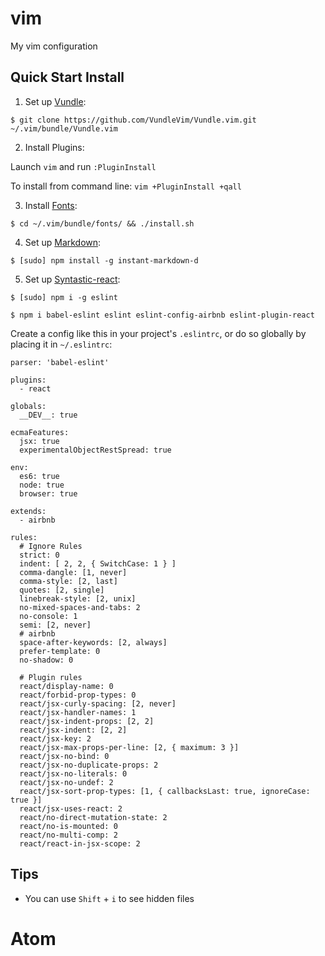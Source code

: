 # vim
My vim configuration

## Quick Start Install

1. Set up [Vundle]:

  `$ git clone https://github.com/VundleVim/Vundle.vim.git ~/.vim/bundle/Vundle.vim`

2. Install Plugins:

  Launch `vim` and run `:PluginInstall`

  To install from command line: `vim +PluginInstall +qall`

3. Install [Fonts]:

  `$ cd ~/.vim/bundle/fonts/ && ./install.sh`

4. Set up [Markdown]:

  `$ [sudo] npm install -g instant-markdown-d`

5. Set up [Syntastic-react]:

  ```
  $ [sudo] npm i -g eslint

  $ npm i babel-eslint eslint eslint-config-airbnb eslint-plugin-react
  ```

  Create a config like this in your project's `.eslintrc`, or do so globally by placing it in `~/.eslintrc`:

```
parser: 'babel-eslint'

plugins:
  - react

globals:
  __DEV__: true

ecmaFeatures:
  jsx: true
  experimentalObjectRestSpread: true

env:
  es6: true
  node: true
  browser: true

extends:
  - airbnb

rules:
  # Ignore Rules
  strict: 0
  indent: [ 2, 2, { SwitchCase: 1 } ]
  comma-dangle: [1, never]
  comma-style: [2, last]
  quotes: [2, single]
  linebreak-style: [2, unix]
  no-mixed-spaces-and-tabs: 2
  no-console: 1
  semi: [2, never]
  # airbnb
  space-after-keywords: [2, always]
  prefer-template: 0
  no-shadow: 0

  # Plugin rules
  react/display-name: 0
  react/forbid-prop-types: 0
  react/jsx-curly-spacing: [2, never]
  react/jsx-handler-names: 1
  react/jsx-indent-props: [2, 2]
  react/jsx-indent: [2, 2]
  react/jsx-key: 2
  react/jsx-max-props-per-line: [2, { maximum: 3 }]
  react/jsx-no-bind: 0
  react/jsx-no-duplicate-props: 2
  react/jsx-no-literals: 0
  react/jsx-no-undef: 2
  react/jsx-sort-prop-types: [1, { callbacksLast: true, ignoreCase: true }]
  react/jsx-uses-react: 2
  react/no-direct-mutation-state: 2
  react/no-is-mounted: 0
  react/no-multi-comp: 2
  react/react-in-jsx-scope: 2
```


## Tips
* You can use `Shift` + `i` to see hidden files



[Vundle]:http://github.com/VundleVim/Vundle.vim
[Vim]:http://www.vim.org
[Git]:http://git-scm.com
[Fonts]:http://github.com/powerline/fonts
[Markdown]:https://github.com/suan/vim-instant-markdown
[Syntastic-react]:https://github.com/jaxbot/syntastic-react


# Atom

